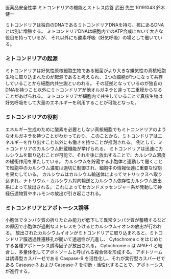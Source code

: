 医薬品安全性学
ミトコンドリアの機能とストレス応答
武田 先生
10191043 鈴木健一

ミトコンドリアは独自のDNAであるミトコンドリアDNAを持ち、核にあるDNAとは別に増殖する。
ミトコンドリアDNAは細胞内でのATP合成において大きな役目を持っているが、
それ以外にも酸素呼吸（好気呼吸）の場として働いている。

### ミトコンドリアの起源
ミトコンドリアは好気性原核細胞生物である細菌がより大きな嫌気性の真核細胞生物に取り込まれたのが起源であると考えられ、
2つの細胞が1つになって共存していることから細胞内共生説といわれる。
その証拠となっているのが独自のDNAを持つこと以外にミトコンドリアが他オルガネラと違って二重膜からなることがあげられる。
ミトコンドリアが細胞内で共生していることで真核生物は好気呼吸をして大量のエネルギーを利用することが可能となった。

### ミトコンドリアの役割
エネルギー生成のために酸素を必要としない真核細胞でもミトコンドリアのようなオルガネラを持つことがわかっており、
このことから、ミトコンドリアはエネルギーを作り出すこと以外にも働きを持つことが推測される。
例として、ミトコンドリアのカルシウム貯蔵機能が挙げられる。
ミトコンドリアは迅速にカルシウムを取り込むことが可能で、それを後に放出することで、カルシウム濃度の緩衝作用を果たしている。
カルシウムを貯蔵する小胞体と連動して働くことで細胞中のカルシウム濃度は適切に制御され、細胞中の情報伝達に重要な役割を果たしている。
カルシウムはカルシウム輸送体によってマトリックスへ取り込まれ、ナトリウム・カルシウム対向輸送とカルシウム依存性カルシウム放出系によって放出される。
これによってセカンドメッセンジャー系が発動して神経伝達物質やホルモンの放出が引き起こされる。

### ミトコンドリアとアポトーシス誘導

小胞体でタンパク質の折りたたみ能力が低下して異常タンパク質が蓄積するなどの原因で小胞体が過剰なストレスをうけるとカルシウムイオンの放出が行われる。
放出されたカルシウムイオンがミトコンドリアに取り込まれると、ミトコンドリア膜透過性遷移孔が開いて透過性が亢進し、
Cytochrome c をはじめとする各種アポトーシス誘導因子が放出される。
Cytochrome c は APAF-1 と結合し、多量体化してアポトソームと呼ばれる複合体を形成する。
アポトソームは誘導型カスパーゼである Caspase-9 を活性化し、それが実行型カスパーゼである Caspase-3 および Caspase-7 を切断・活性化することで、アポトーシスが進行する。
